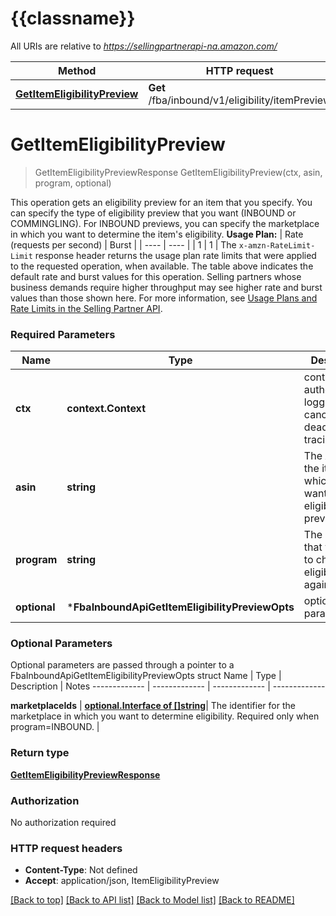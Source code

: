 # {{classname}}

All URIs are relative to *https://sellingpartnerapi-na.amazon.com/*

Method | HTTP request | Description
------------- | ------------- | -------------
[**GetItemEligibilityPreview**](FbaInboundApi.md#GetItemEligibilityPreview) | **Get** /fba/inbound/v1/eligibility/itemPreview | 

# **GetItemEligibilityPreview**
> GetItemEligibilityPreviewResponse GetItemEligibilityPreview(ctx, asin, program, optional)


This operation gets an eligibility preview for an item that you specify. You can specify the type of eligibility preview that you want (INBOUND or COMMINGLING). For INBOUND previews, you can specify the marketplace in which you want to determine the item's eligibility.  **Usage Plan:**  | Rate (requests per second) | Burst | | ---- | ---- | | 1 | 1 |  The `x-amzn-RateLimit-Limit` response header returns the usage plan rate limits that were applied to the requested operation, when available. The table above indicates the default rate and burst values for this operation. Selling partners whose business demands require higher throughput may see higher rate and burst values than those shown here. For more information, see [Usage Plans and Rate Limits in the Selling Partner API](https://developer-docs.amazon.com/sp-api/docs/usage-plans-and-rate-limits-in-the-sp-api).

### Required Parameters

Name | Type | Description  | Notes
------------- | ------------- | ------------- | -------------
 **ctx** | **context.Context** | context for authentication, logging, cancellation, deadlines, tracing, etc.
  **asin** | **string**| The ASIN of the item for which you want an eligibility preview. | 
  **program** | **string**| The program that you want to check eligibility against. | 
 **optional** | ***FbaInboundApiGetItemEligibilityPreviewOpts** | optional parameters | nil if no parameters

### Optional Parameters
Optional parameters are passed through a pointer to a FbaInboundApiGetItemEligibilityPreviewOpts struct
Name | Type | Description  | Notes
------------- | ------------- | ------------- | -------------


 **marketplaceIds** | [**optional.Interface of []string**](string.md)| The identifier for the marketplace in which you want to determine eligibility. Required only when program&#x3D;INBOUND. | 

### Return type

[**GetItemEligibilityPreviewResponse**](GetItemEligibilityPreviewResponse.md)

### Authorization

No authorization required

### HTTP request headers

 - **Content-Type**: Not defined
 - **Accept**: application/json, ItemEligibilityPreview

[[Back to top]](#) [[Back to API list]](../README.md#documentation-for-api-endpoints) [[Back to Model list]](../README.md#documentation-for-models) [[Back to README]](../README.md)

